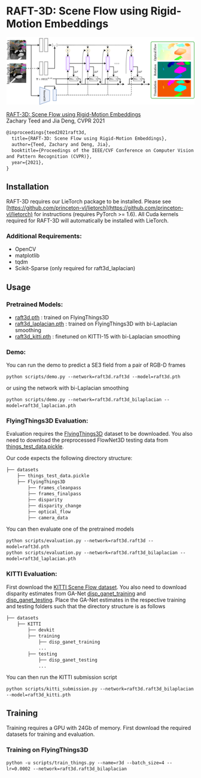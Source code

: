 # RAFT-3D: Scene Flow using Rigid-Motion Embeddings

<center><img src="assets/raft3d.png" width="540" style="center"></center>

[RAFT-3D: Scene Flow using Rigid-Motion Embeddings](https://arxiv.org/abs/2012.00726)  
Zachary Teed and Jia Deng, CVPR 2021

```
@inproceedings{teed2021raft3d,
  title={RAFT-3D: Scene Flow using Rigid-Motion Embeddings},
  author={Teed, Zachary and Deng, Jia},
  booktitle={Proceedings of the IEEE/CVF Conference on Computer Vision and Pattern Recognition (CVPR)},
  year={2021},
}
```

## Installation
RAFT-3D requires our LieTorch package to be installed. Please see [https://github.com/princeton-vl/lietorch](https://github.com/princeton-vl/lietorch) for instructions (requires PyTorch >= 1.6). All Cuda kernels required for RAFT-3D will automatically be installed with LieTorch.

### Additional Requirements:
* OpenCV
* matplotlib
* tqdm
* Scikit-Sparse (only required for raft3d_laplacian)


## Usage


### Pretrained Models:
* [raft3d.pth](https://drive.google.com/file/d/1Lt14WdzPQIjaOqVLbvNBqdDLtN9wtxbs/view?usp=sharing) : trained on FlyingThings3D
* [raft3d_laplacian.pth](https://drive.google.com/file/d/1sWXkyyqRrRhexv9y8iXK7A0i-1euwEPi/view?usp=sharing) : trained on FlyingThings3D with bi-Laplacian smoothing
* [raft3d_kitti.pth](https://drive.google.com/file/d/1CtUb47xd1o5q4NmkdG2LKVo5wL8uiIRF/view?usp=sharing) : finetuned on KITTI-15 with bi-Laplacian smoothing


### Demo:

You can run the demo to predict a SE3 field from a pair of RGB-D frames

```
python scripts/demo.py --network=raft3d.raft3d --model=raft3d.pth
```
or using the network with bi-Laplacian smoothing

```
python scripts/demo.py --network=raft3d.raft3d_bilaplacian --model=raft3d_laplacian.pth
```

### FlyingThings3D Evaluation:

Evaluation requires the [FlyingThings3D](https://lmb.informatik.uni-freiburg.de/resources/datasets/SceneFlowDatasets.en.html) dataset to be downloaded.  You also need to download the preprocessed FlowNet3D testing data from [things_test_data.pickle](https://drive.google.com/file/d/1zzPAJ-hYlA0eKgzwwuuh3zfS47OXD7su/view?usp=sharing).

Our code expects the following directory structure:
```Shell
├── datasets
    ├── things_test_data.pickle
    ├── FlyingThings3D
        ├── frames_cleanpass
        ├── frames_finalpass
        ├── disparity
        ├── disparity_change
        ├── optical_flow
        ├── camera_data
```

You can then evaluate one of the pretrained models
```
python scripts/evaluation.py --network=raft3d.raft3d --model=raft3d.pth
python scripts/evaluation.py --network=raft3d.raft3d_bilaplacian --model=raft3d_laplacian.pth
```


### KITTI Evaluation:

First download the [KITTI Scene Flow dataset](http://www.cvlibs.net/datasets/kitti/eval_scene_flow.php). You also need to download disparity estimates from GA-Net [disp_ganet_training](https://drive.google.com/file/d/1LGpw2_d17jESAVxcl4ZaeoKisnqDOLlK/view?usp=sharing) and [disp_ganet_testing](https://drive.google.com/file/d/1_rP09NpCKEoxnbPF9_S88FHS6p6u3o6H/view?usp=sharing). Place the GA-Net estimates in the respective training and testing folders such that the directory structure is as follows

```
├── datasets
    ├── KITTI
        ├── devkit
        ├── training
            ├── disp_ganet_training
            ...
        ├── testing
            ├── disp_ganet_testing
            ...
```

You can then run the KITTI submission script

```
python scripts/kitti_submission.py --network=raft3d.raft3d_bilaplacian --model=raft3d_kitti.pth
```



## Training

Training requires a GPU with 24Gb of memory. First download the required datasets for training and evaluation. 

### Training on FlyingThings3D
```
python -u scripts/train_things.py --name=r3d --batch_size=4 --lr=0.0002 --network=raft3d.raft3d_bilaplacian
```
